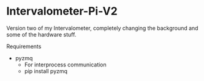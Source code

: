 # Intervalometer-Pi-V2
Version two of my Intervalometer, completely changing the background and some of the hardware stuff.


Requirements
- pyzmq 
    - For interprocess communication
    - pip install pyzmq

